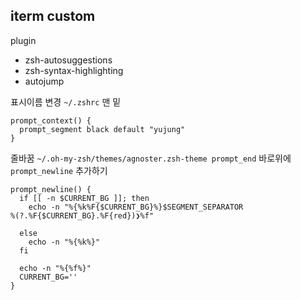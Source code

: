 ## iterm custom
plugin 
-  zsh-autosuggestions
-  zsh-syntax-highlighting
-  autojump

표시이름 변경 ```~/.zshrc``` 맨 밑
```
prompt_context() {
  prompt_segment black default "yujung"
}
```

줄바꿈 ```~/.oh-my-zsh/themes/agnoster.zsh-theme prompt_end``` 바로위에 ```prompt_newline``` 추가하기
```
prompt_newline() {
  if [[ -n $CURRENT_BG ]]; then
    echo -n "%{%k%F{$CURRENT_BG}%}$SEGMENT_SEPARATOR
%(?.%F{$CURRENT_BG}.%F{red})❯%f"

  else
    echo -n "%{%k%}"
  fi

  echo -n "%{%f%}"
  CURRENT_BG=''
}
```
